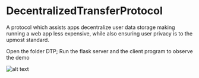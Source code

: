 # DecentralizedTransferProtocol
A protocol which assists apps decentralize user data storage making running a web app less expensive, while also ensuring user privacy is to the upmost standard. 

Open the folder DTP; Run the flask server and the client program to observe the demo

![alt text](https://previews.dropbox.com/p/thumb/ACRX2SEpBO4KUypP-XrqW-_bWpzBZHAl_aNhH33PN5AJmAL12ck3QPS8PO9PK-WqFf93rFejwQ-xhveZ9VF6tTEmHFRSMCCtYmavsk0hLP9KVoGi_wraPHINkb9q-EDhaP9QtvOuRkt2GBQRQJ74u__nLhyZK3xqVsl5kPurPXFL2uUa1wUzlKLklh6IXw0SgCCQsy0qFVWJOxLFhj9_426_Q4XwePNw-VsNc9E0TVpaObmN16Fhq7p3-m-p97J8V4WlPDZdlqjkLtRqElPw-IkN0dauIDJaVdhHcWgW473galO8V3CI9Iy21BpziJcwGh25WBAE0GCuz0207AgISCzG/p.png)
